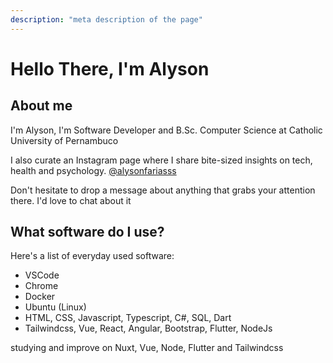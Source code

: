 ```yaml
---
description: "meta description of the page"
---
```


# Hello There, I'm Alyson

## About me

I'm Alyson, I'm Software Developer and B.Sc. Computer Science at Catholic University of Pernambuco

I also curate an Instagram page where I share bite-sized insights on tech, health and psychology.
[@alysonfariasss](https://www.instagram.com/alysonfarias/)

Don't hesitate to drop a message about anything that grabs your attention there. I'd love to chat about it

## What software do I use?

Here's a list of everyday used software:

- VSCode
- Chrome
- Docker
- Ubuntu (Linux)
- HTML, CSS, Javascript, Typescript, C#, SQL, Dart
- Tailwindcss, Vue, React, Angular, Bootstrap, Flutter, NodeJs

studying and improve on Nuxt, Vue, Node, Flutter and Tailwindcss
